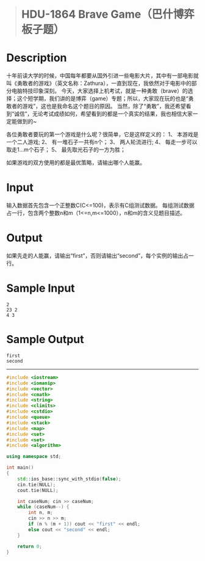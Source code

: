 > # HDU-1864 Brave Game（巴什博弈板子题）

# Description

十年前读大学的时候，中国每年都要从国外引进一些电影大片，其中有一部电影就叫《勇敢者的游戏》（英文名称：Zathura），一直到现在，我依然对于电影中的部分电脑特技印象深刻。
今天，大家选择上机考试，就是一种勇敢（brave）的选择；这个短学期，我们讲的是博弈（game）专题；所以，大家现在玩的也是“勇敢者的游戏”，这也是我命名这个题目的原因。
当然，除了“勇敢”，我还希望看到“诚信”，无论考试成绩如何，希望看到的都是一个真实的结果，我也相信大家一定能做到的~

各位勇敢者要玩的第一个游戏是什么呢？很简单，它是这样定义的：
1、  本游戏是一个二人游戏;
2、  有一堆石子一共有n个；
3、  两人轮流进行;
4、  每走一步可以取走1…m个石子；
5、  最先取光石子的一方为胜；

如果游戏的双方使用的都是最优策略，请输出哪个人能赢。

# Input

输入数据首先包含一个正整数C(C<=100)，表示有C组测试数据。
每组测试数据占一行，包含两个整数n和m（1<=n,m<=1000），n和m的含义见题目描述。

# Output

如果先走的人能赢，请输出“first”，否则请输出“second”，每个实例的输出占一行。

# Sample Input

```
2
23 2
4 3
```

# Sample Output

```
first
second
```

-----

```c++
#include <iostream>
#include <iomanip>
#include <vector>
#include <cmath>
#include <string>
#include <climits>
#include <cstdio>
#include <queue>
#include <stack>
#include <map>
#include <set>
#include <set>
#include <algorithm>

using namespace std;

int main()
{
	std::ios_base::sync_with_stdio(false);
    cin.tie(NULL);
    cout.tie(NULL);

    int caseNum; cin >> caseNum;
    while (caseNum--) {
    	int n, m;
    	cin >> n >> m;
    	if (n % (m + 1)) cout << "first" << endl;
    	else cout << "second" << endl;
    }

    return 0;
}
```

